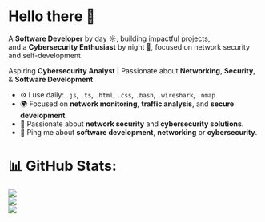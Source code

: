 # Hello there 👋

A **Software Developer** by day ☼, building impactful projects,  
and a **Cybersecurity Enthusiast** by night 🌙, focused on network security and self-development.

Aspiring **Cybersecurity Analyst** | Passionate about **Networking**, **Security**, & **Software Development**

- ⚙️ I use daily: `.js`, `.ts`, `.html`, `.css`, `.bash`, `.wireshark`, `.nmap`
- 🌍 Focused on **network monitoring**, **traffic analysis**, and **secure development**.
- 🔐 Passionate about **network security** and **cybersecurity solutions**.
- 💬 Ping me about **software development**, **networking** or **cybersecurity**.

# 📊 GitHub Stats:

![](https://github-readme-stats.vercel.app/api?username=briskxyz&theme=dracula&hide_border=true&include_all_commits=false&count_private=false)<br/>
![](https://github-readme-streak-stats.herokuapp.com/?user=briskxyz&theme=dracula&hide_border=true)<br/>
![](https://github-readme-stats.vercel.app/api/top-langs/?username=briskxyz&theme=dracula&hide_border=true&include_all_commits=false&count_private=false&layout=compact)
